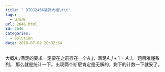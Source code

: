 ```yaml
---
title: " DTOJ2456装饰大楼\t\t"
tags:
  - 无标签
url: 2646.html
id: 2646
categories:
  - Solution
date: 2018-07-02 20:32:54
---
```


大概$A\_i$满足的要求一定要在之前存在一个$A\_j$，满足$A\_j+1=A\_i$。 题目难懂系列。 那么就是统计一下。出现两个断层肯定是无解的，剩下的计数一下就妥了。